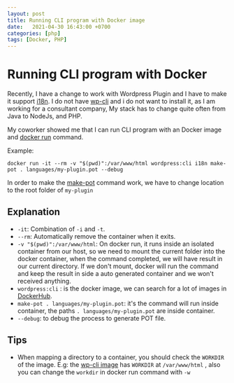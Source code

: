```yaml
---
layout: post
title: Running CLI program with Docker image
date:   2021-04-30 16:43:00 +0700
categories: [php]
tags: [Docker, PHP]
---
```


# Running CLI program with Docker

Recently, I have a change to work with Wordpress Plugin and I have to make it support [i18n](https://developer.wordpress.org/apis/handbook/internationalization/localization/#generate-mo-file).
I do not have [wp-cli](https://wp-cli.org/) and i do not want to install it, as I am working for a consultant company, My stack has to change quite often from Java to NodeJs, and PHP.

My coworker showed me that I can run CLI program with an Docker image and [docker run](https://docs.docker.com/engine/reference/commandline/run/) command.

Example:

```
docker run -it --rm -v "$(pwd)":/var/www/html wordpress:cli i18n make-pot . languages/my-plugin.pot --debug
```

In order to make the [make-pot](https://developer.wordpress.org/cli/commands/i18n/make-pot/) command work, we have to change location to the root folder of `my-plugin`

## Explanation

- `-it`: Combination of `-i` and `-t`.
- `--rm`: Automatically remove the container when it exits.
- `-v "$(pwd)":/var/www/html`: On docker run, it runs inside an isolated container from our host, so we need to mount the current folder into the docker container, when the command completed, we will have result in our current directory. If we don't mount, docker will run the command and keep the result in side a auto generated container and we won't received anything.
- `wordpress:cli` : is the docker image, we can search for a lot of images in [DockerHub](https://hub.docker.com/).
- `make-pot . languages/my-plugin.pot`: it's the command will run inside container, the paths `. languages/my-plugin.pot` are inside container.
- `--debug`: to debug the process to generate POT file.

## Tips

- When mapping a directory to a container, you should check the `WORKDIR` of the image. E.g: the [wp-cli image](https://github.com/docker-library/wordpress/blob/master/cli/php7.3/alpine/Dockerfile) has `WORKDIR` at `/var/www/html` , also you can change the `workdir` in docker run command with `-w`
